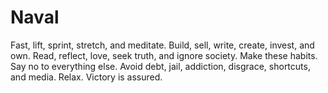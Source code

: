 # Naval

Fast, lift, sprint, stretch, and meditate.
Build, sell, write, create, invest, and own.
Read, reflect, love, seek truth, and ignore society.
Make these habits. Say no to everything else.
Avoid debt, jail, addiction, disgrace, shortcuts, and media.
Relax. Victory is assured.
